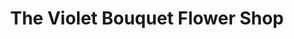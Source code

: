---
title: "The Violet Bouquet Flower Shop"
url: /pittsburgh/the-violet-bouquet-flower-shop/
shop: florist
---